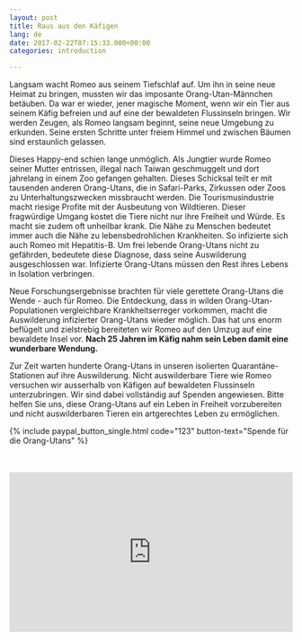 ```yaml
---
layout: post
title: Raus aus den Käfigen
lang: de
date: 2017-02-22T07:15:33.000+00:00
categories: introduction

---
```

Langsam wacht Romeo aus seinem Tiefschlaf auf. Um ihn in seine neue Heimat zu bringen, mussten wir das imposante Orang-Utan-Männchen betäuben. Da war er wieder, jener magische Moment, wenn wir ein Tier aus seinem Käfig befreien und auf eine der bewaldeten Flussinseln bringen. Wir werden Zeugen, als Romeo langsam beginnt, seine neue Umgebung zu erkunden. Seine ersten Schritte unter freiem Himmel und zwischen Bäumen sind erstaunlich gelassen.

Dieses Happy-end schien lange unmöglich. Als Jungtier wurde Romeo seiner Mutter entrissen, illegal nach Taiwan geschmuggelt und dort jahrelang in einem Zoo gefangen gehalten. Dieses Schicksal teilt er mit tausenden anderen Orang-Utans, die in Safari-Parks, Zirkussen oder Zoos zu Unterhaltungszwecken missbraucht werden. Die Tourismusindustrie macht riesige Profite mit der Ausbeutung von Wildtieren. Dieser fragwürdige Umgang kostet die Tiere nicht nur ihre Freiheit und Würde. Es macht sie zudem oft unheilbar krank. Die Nähe zu Menschen bedeutet immer auch die Nähe zu lebensbedrohlichen Krankheiten. So infizierte sich auch Romeo mit Hepatitis-B. Um frei lebende Orang-Utans nicht zu gefährden, bedeutete diese Diagnose, dass seine Auswilderung ausgeschlossen war. Infizierte Orang-Utans müssen den Rest ihres Lebens in Isolation verbringen.

Neue Forschungsergebnisse brachten für viele gerettete Orang-Utans die Wende - auch für Romeo. Die Entdeckung, dass in wilden Orang-Utan-Populationen vergleichbare Krankheitserreger vorkommen, macht die Auswilderung infizierter Orang-Utans wieder möglich. Das hat uns enorm beflügelt und zielstrebig bereiteten wir Romeo auf den Umzug auf eine bewaldete Insel vor. **Nach	25 Jahren im Käfig nahm sein Leben damit eine wunderbare Wendung.**

Zur Zeit warten hunderte Orang-Utans in unseren isolierten
Quarantäne-Stationen auf ihre Auswilderung. Nicht auswilderbare Tiere
wie Romeo versuchen wir ausserhalb von Käfigen auf bewaldeten
Flussinseln unterzubringen. Wir sind dabei vollständig auf Spenden
angewiesen. Bitte helfen Sie uns, diese Orang-Utans auf ein Leben in
Freiheit vorzubereiten und nicht auswilderbaren Tieren ein
artgerechtes Leben zu ermöglichen.

{% include paypal_button_single.html code="123" button-text="Spende für die Orang-Utans" %}

<br>
<br>

<style>.embed-container { position: relative; padding-bottom: 56.25%; height: 0; overflow: hidden; max-width: 100%; } .embed-container iframe, .embed-container object, .embed-container embed { position: absolute; top: 0; left: 0; width: 100%; height: 100%; }</style><div class='embed-container'><iframe src='https://www.youtube.com/embed/4OOIwRF7Bok?modestbranding=1' frameborder='0' allowfullscreen></iframe></div>
